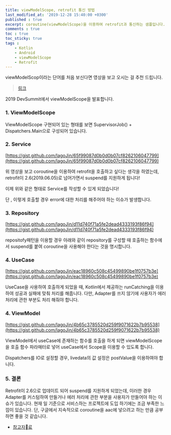 ```yaml
---
title: viewModelScope, retrofit 통신 방법
last_modified_at: '2019-12-28 15:40:00 +0300'
published : true
excerpt: coroutine(viewModelScope)을 이용하여 retrofit과 통신하는 샘플입니다.
comments : true
toc : true
toc_sticky: true
tags :
    - Kotlin
    - Android
    - viewModelScope
    - Retrofit
---
```



viewModelScop이라는 단어를 처음 보신다면 영상을 보고 오시는 걸 추천 드립니다.

> [링크](https://www.youtube.com/watch?v=KMb0Fs8rCRs)

2019 DevSummit에서 viewModelScope을 발표합니다.

### 1. ViewModelScope

<script src="https://gist.github.com/lagoJin/63cebf0447557707f4c7166400db52a2"></script>

ViewModelScope 구현되어 있는 형태를 보면 SupervisorJob() + Dispatchers.Main으로 구성되어 있습니다.

### 2. Service

[https://gist.github.com/lagoJin/65f99087d0b0d0b07cf8262106047799](https://gist.github.com/lagoJin/65f99087d0b0d0b07cf8262106047799)

위 영상을 보고 coroutine을 이용하여 retrofit을 호출하고 싶다는 생각을 하였는데, retrofit이 2.6(2019.06.05)로 넘어가면서 suspend를 지원하게 됩니다!

이제 위와 같은 형태로 Service를 작성할 수 있게 되었습니다!

단 , 이렇게 호출할 경우 error에 대한 처리를 해주어야 하는 이슈가 발생합니다.

### 3. Repository

[https://gist.github.com/lagoJin/d11d740f71a5fe2dead4333193f86f94](https://gist.github.com/lagoJin/d11d740f71a5fe2dead4333193f86f94)

repositofy패턴을 이용할 경우 아래와 같이 repository를 구성할 때 호출하는 함수에서 suspend를 붙여 coroutine을 사용해야 한다는 것을 명시합니다.

### 4. UseCase

[https://gist.github.com/lagoJin/eac18960c508c45499890be1f0757b3e](https://gist.github.com/lagoJin/eac18960c508c45499890be1f0757b3e)

UseCase을 사용하여 호출하게 되었을 때, Kotlin에서 제공하는 runCatching을 이용하여 성공과 실패에 맞춰 처리를 해줍니다. 다만, Adapter를 쓰지 않기에 사용자가 에러 처리에 관한 부분도 처리 해줘야 합니다.

### 4. ViewModel

[https://gist.github.com/lagoJin/4b65c3785520d259f9071622b7b95538](https://gist.github.com/lagoJin/4b65c3785520d259f9071622b7b95538)

 ViewModel에서 useCase에 존재하는 함수를 호출을 하게 되면 viewModelScope을 호출 함수 파라매터로 넣어 useCase에서 Scope을 이용할 수 있도록 합니다.

Dispatchers를 IO로 설정할 경우, livedata의 값 설정은 postValue을 이용하여야 합니다.

### 5. 결론

Retrofit이 2.6으로 업데이트 되어 suspend를 지원하게 되었는데, 이러한 경우 Adapter를 커스텀하여 만들거나 에러 처리에 관한 부분을 사용자가 만들어야 하는 이슈가 있습니다. 현재 일 기준으로 서비스하는 프로젝트에 도입 하기에는 조금 부족한 느낌이 있습니다. 단, 구글에서 지속적으로 coroutine을 aac에 넣으려고 하는 만큼 공부하면 좋을 것 같습니다.

- [참고자료](https://github.com/lagoJin/AAC_Couroutine_Demo/tree/sample)
